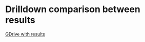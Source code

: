 # Drilldown comparison between results

[GDrive with results](https://drive.google.com/drive/folders/1pbrwJiWBRGKRlhIzsA1SwQSfmmsY1phA?usp=sharing)